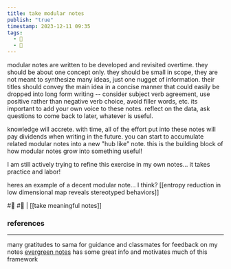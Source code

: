 ```yaml
---
title: take modular notes
publish: "true"
timestamp: 2023-12-11 09:35
tags:
  - 🌱
  - 🐛
---
```

modular notes are written to be developed and revisited overtime. they should be about one concept only. they should be small in scope, they are not meant to synthesize many ideas, just one nugget of information. their titles should convey the main idea in a concise manner that could easily be dropped into long form writing -- consider subject verb agreement, use positive rather than negative verb choice, avoid filler words, etc. its important to add your own voice to these notes. reflect on the data, ask questions to come back to later, whatever is useful.

knowledge will accrete. with time, all of the effort put into these notes will pay dividends when writing in the future. you can start to accumulate related modular notes into a new "hub like" note. this is the building block of how modular notes grow into something useful!

I am still actively trying to refine this exercise in my own notes... it takes practice and labor! 

heres an example of a decent modular note... I think?
[[entropy reduction in low dimensional map reveals stereotyped behaviors]]

#🐛 #🌱 | [[take meaningful notes]]
### references
---
many gratitudes to sama for guidance and classmates for feedback on my notes
[evergreen notes](https://notes.andymatuschak.org/z5E5QawiXCMbtNtupvxeoEX) has some great info and motivates much of this framework